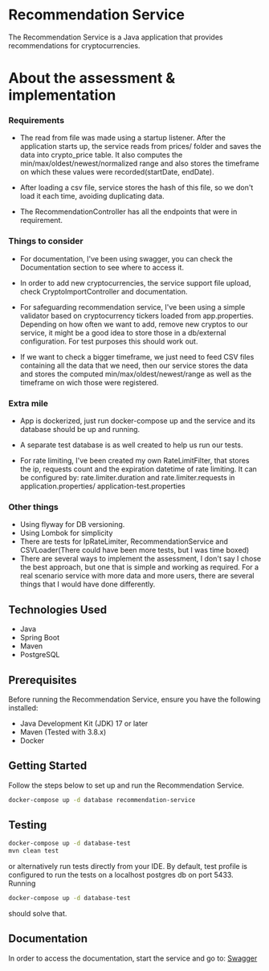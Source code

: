 # Recommendation Service

The Recommendation Service is a Java application that provides recommendations for cryptocurrencies.

# About the assessment & implementation
### Requirements
- The read from file was made using a startup listener. After the application starts up, the service reads from prices/ folder and saves the data into crypto_price table. It also computes the min/max/oldest/newest/normalized range and also stores the timeframe on which these values were recorded(startDate, endDate).


- After loading a csv file, service stores the hash of this file, so we don't load it each time, avoiding duplicating data.


- The RecommendationController has all the endpoints that were in requirement.

### Things to consider
- For documentation, I've been using swagger, you can check the Documentation section to see where to access it.


- In order to add new cryptocurrencies, the service support file upload, check CryptoImportController and documentation.


- For safeguarding recommendation service, I've been using a simple validator based on cryptocurrency tickers loaded from app.properties. Depending on how often we want to add, remove new cryptos to our service, it might be a good idea to store those in a db/external configuration. For test purposes this should work out.


- If we want to check a bigger timeframe, we just need to feed CSV files containing all the data that we need, then our service stores the data and stores the computed min/max/oldest/newest/range as well as the timeframe on wich those were registered.

### Extra mile

- App is dockerized, just run docker-compose up and the service and its database should be up and running.
- A separate test database is as well created to help us run our tests.

- For rate limiting, I've been created my own RateLimitFilter, that stores the ip, requests count and the expiration datetime of rate limiting. It can be configured by: rate.limiter.duration and rate.limiter.requests in application.properties/ application-test.properties

### Other things

- Using flyway for DB versioning.
- Using Lombok for simplicity
- There are tests for IpRateLimiter, RecommendationService and CSVLoader(There could have been more tests, but I was time boxed)
- There are several ways to implement the assessment, I don't say I chose the best approach, but one that is simple and working as required. For a real scenario service with more data and more users, there are several things that I would have done differently.


## Technologies Used

- Java
- Spring Boot
- Maven
- PostgreSQL

## Prerequisites

Before running the Recommendation Service, ensure you have the following installed:

- Java Development Kit (JDK) 17 or later
- Maven (Tested with 3.8.x)
- Docker

## Getting Started

Follow the steps below to set up and run the Recommendation Service.

```bash
docker-compose up -d database recommendation-service
```
## Testing

```bash
docker-compose up -d database-test
mvn clean test
```
or alternatively run tests directly from your IDE.
By default, test profile is configured to run the tests on a localhost postgres db on port 5433.
Running
```bash
docker-compose up -d database-test
```
should solve that.

## Documentation

In order to access the documentation, start the service and go to:
[Swagger](http://localhost:8080/swagger-ui)

